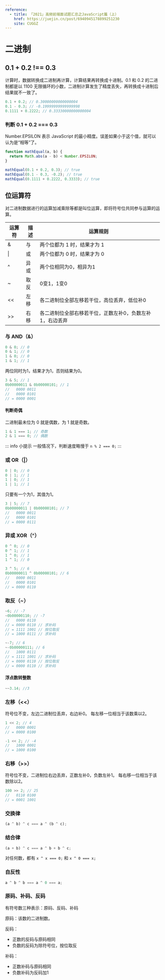 ```yaml
---
reference:
  - title: 「2021」高频前端面试题汇总之JavaScript篇（上）
    href: https://juejin.cn/post/6940945178899251230
    site: CUGGZ
---
```


# 二进制

## 0.1 + 0.2 !== 0.3

计算时，数据转换成二进制再计算，计算结果再转换成十进制。0.1 和 0.2 的二进制都是以 1100 无限循环的小数，二进制计算发生了精度丢失，再转换成十进制后结果就不一致了。

```js
0.1 + 0.2; // 0.30000000000000004
0.1 - 0.3; // -0.19999999999999998
0.1111 + 0.2222; // 0.33330000000000004
```

### 判断 0.1 + 0.2 === 0.3

Number.EPSILON 表示 JavaScript 的最小精度。误差如果小于这个值，就可以认为是“相等”了。

```js
function mathEqual(a, b) {
  return Math.abs(a - b) < Number.EPSILON; 
}

mathEqual(0.1 + 0.2, 0.3); // true
mathEqual(0.1 - 0.3, -0.2); // true
mathEqual(0.1111 + 0.2222, 0.3333); // true
```

## 位运算符

对二进制数据进行的运算加减乘除等都是叫位运算，即将符号位共同参与运算的运算。

| 运算符 | 描述 | 运算规则                                                 |
| ------ | ---- | -------------------------------------------------------- |
| &      | 与   | 两个位都为 1 时，结果才为 1                              |
| &#124; | 或   | 两个位都为 0 时，结果才为 0                              |
| ^      | 异或 | 两个位相同为0，相异为1                                   |
| ~      | 取反 | 0变1，1变0                                               |
| <<     | 左移 | 各二进制位全部左移若干位，高位丢弃，低位补0              |
| >>     | 右移 | 各二进制位全部右移若干位，正数左补0，负数左补1，右边丢弃 |

### 与 AND（&）

```js
0 & 0; // 0  
0 & 1; // 0  
1 & 0; // 0  
1 & 1; // 1
```

两位同时为1，结果才为1，否则结果为0。

```js
3 & 5; // 1
0b00000011 & 0b00000101; // 1 
//   0000 0011
//   0000 0101
// = 0000 0001
```

#### 判断奇偶

二进制最未位为 0 就是偶数，为 1 就是奇数。

```js
1 & 1 === 1; // 奇数
2 & 1 === 0; // 偶数
```

::: info 小提示
一般情况下，判断速度略慢于 `n % 2 === 0;`
:::

### 或 OR（|）

```js
0 | 0; // 0
0 | 1; // 1  
1 | 0; // 1  
1 | 1; // 1
```

只要有一个为1，其值为1。

```js
3 | 5; // 7
0b00000011 | 0b00000101; // 7
//   0000 0011
//   0000 0101
// = 0000 0111
```

### 异或 XOR（^）

```js
0 ^ 0; // 0  
0 ^ 1; // 1  
1 ^ 0; // 1  
1 ^ 1; // 0
```

```js
3 ^ 5; // 6
0b00000011 ^ 0b00000101; // 6
//   0000 0011
//   0000 0101 
// = 0000 0110
```

### 取反（~）

```js
~6; // -7
~0b00000110; // -7
//   0000 0110
// = 0000 0110 // 求补码
// = 1111 1001 // 按位取反
// = 1000 0111 // 求补码

~-7; // 6
~-0b00000111; // 6
//   1000 0111
// = 1111 1001 // 求补码
// = 0000 0110 // 按位取反
// = 0000 0110 // 求补码
```

#### 浮点数转整数

```js
~~3.14; //3
```

### 左移（<<）

符号位不变，左边二进制位丢弃，右边补0。
每左移一位相当于该数乘以2。

```js
1 << 2; // 4
//   0000 0001
// = 0000 0100

-1 << 2; // -4
//   1000 0001
// = 1000 0100
```

### 右移（>>）

符号位不变，二进制位右边丢弃，正数左补0，负数左补1。
每右移一位相当于该数除以2。

```js
100 >> 2; // 25
//   0110 0100
// = 0001 1001
```

### 交换律

```js
(a ^ b) ^ c === a ^ (b ^ c);
```

### 结合律

```js
(a + b) ^ c === a ^ b + b ^ c;
```

对任何数，都有 `x ^ x === 0;` 和 `x ^ 0 === x;`

### 自反性

```js
a ^ b ^ b === a ^ 0 === a;
```

### 原码、补码、反码

有符号数三种表示：原码、反码、补码

原码：该数的二进制数。

反码：
- 正数的反码与原码相同
- 负数的反码为除符号位，按位取反

补码：
- 正数补码与原码相同
- 负数补码为反码加1
